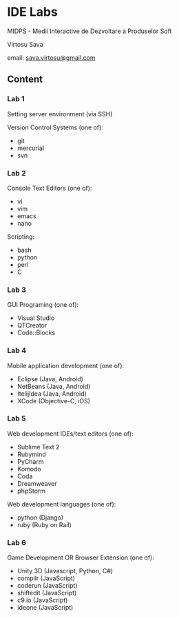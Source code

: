 
IDE Labs
=========
MIDPS - Medii Interactive de Dezvoltare a Produselor Soft

Virtosu Sava

email: sava.virtosu@gmail.com

Content
------------------------------------------------------
### Lab 1
Setting server environment (via SSH)

Version Control Systems (one of):
  - git
  - mercurial
  - svn

### Lab 2
Console Text Editors (one of):
  - vi
  - vim
  - emacs
  - nano

Scripting:
  - bash
  - python
  - perl
  - C

### Lab 3
GUI Programing (one of):
  - Visual Studio
  - QTCreator
  - Code::Blocks

### Lab 4
Mobile application development (one of):
  - Eclipse (Java, Android)
  - NetBeans (Java, Android)
  - ItelijIdea (Java, Android)
  - XCode (Objective-C, iOS)

### Lab 5
Web development IDEs/text editors (one of):
  - Sublime Text 2
  - Rubymind
  - PyCharm
  - Komodo
  - Coda
  - Dreamweaver
  - phpStorm
  
Web development languages (one of):
 - python (Django)
 - ruby (Ruby on Rail)

### Lab 6
Game Development OR Browser Extension (one of):
  - Unity 3D (Javascript, Python, C#)
  - compilr (JavaScript)
  - coderun (JavaScript)
  - shiftedit (JavaScript)
  - c9.io (JavaScript)
  - ideone (JavaScript) 